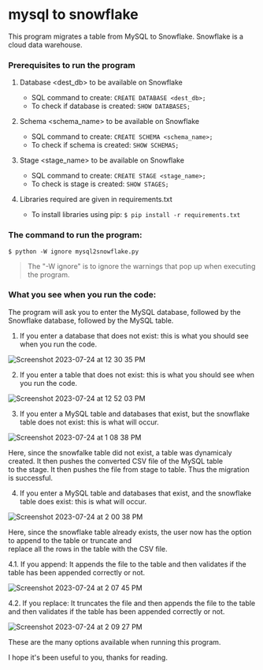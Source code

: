 # mysql to snowflake

This program migrates a table from MySQL to Snowflake.
Snowflake is a cloud data warehouse. 

### **Prerequisites to run the program**
1. Database <dest_db> to be available on Snowflake
    - SQL command to create: ```CREATE DATABASE <dest_db>;```
    - To check if database is created: ```SHOW DATABASES;```
      
2. Schema <schema_name> to be available on Snowflake
    - SQL command to create: ```CREATE SCHEMA <schema_name>;```
    - To check if schema is created: ```SHOW SCHEMAS;```
      
3. Stage <stage_name> to be available on Snowflake
    - SQL command to create: ```CREATE STAGE <stage_name>;```
    - To check is stage is created: ```SHOW STAGES;```
  
4. Libraries required are given in requirements.txt
    - To install libraries using pip: 
      ```$ pip install -r requirements.txt```


### **The command to run the program:** 
```$ python -W ignore mysql2snowflake.py```
> The "-W ignore" is to ignore the warnings that pop up when executing the program.

### What you see when you run the code:
The program will ask you to enter the MySQL database, followed by the Snowflake database, followed by the MySQL table.

1. If you enter a database that does not exist: this is what you should see when you run the code.

![Screenshot 2023-07-24 at 12 30 35 PM](https://github.com/niyanthgri/mysql2sf/assets/140157007/1cd6e6ed-5808-4f71-9130-5353acc9e37b)

2. If you enter a table that does not exist: this is what you should see when you run the code.

![Screenshot 2023-07-24 at 12 52 03 PM](https://github.com/niyanthgri/mysql2sf/assets/140157007/38a3e7eb-c64c-4343-9210-9978f74c01ab)

3. If you enter a MySQL table and databases that exist, but the snowflake table does not exist: this is what will occur.

![Screenshot 2023-07-24 at 1 08 38 PM](https://github.com/niyanthgri/mysql2sf/assets/140157007/0c250071-c5ad-48b4-95d6-5299ec67b9b8)

   Here, since the snowfalke table did not exist, a table was dynamicaly created. It then pushes the converted CSV file of the MySQL table \
   to the stage. It then pushes the file from stage to table. Thus the migration is successful.

4.  If you enter a MySQL table and databases that exist, and the snowflake table does exist: this is what will occur.

![Screenshot 2023-07-24 at 2 00 38 PM](https://github.com/niyanthgri/mysql2sf/assets/140157007/5838b227-8cd0-4bef-9d85-91400f6c7b8b)

   Here, since the snowflake table already exists, the user now has the option to append to the table or truncate and \
   replace all the rows in the table with the CSV file.

4.1.  If you append: It appends the file to the table and then validates if the table has been appended correctly or not.

![Screenshot 2023-07-24 at 2 07 45 PM](https://github.com/niyanthgri/mysql2sf/assets/140157007/2111a833-68db-48b6-b1ff-b99dce8cc3dd)

4.2.  If you replace: It truncates the file and then appends the file to the table and then validates if the table has been appended correctly or not.

![Screenshot 2023-07-24 at 2 09 27 PM](https://github.com/niyanthgri/mysql2sf/assets/140157007/1bdbeaf2-9bd8-4101-b55c-a8e8c79e471e)


These are the many options available when running this program.

I hope it's been useful to you, thanks for reading.

                

    
  
      





